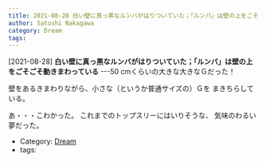 ```yaml
---
title: 2021-08-28 白い壁に真っ黒なルンバがはりついていた；「ルンバ」は壁の上をごそごそ動きまわっている ---50 cmくらいの大きな大きなＧだった！
author: Satoshi Nakagawa
category: Dream
tags: 
---
```


[2021-08-28] **白い壁に真っ黒なルンバがはりついていた；「ルンバ」は壁の上をごそごそ動きまわっている**  ---50 cmくらいの大きな大きなＧだった！

 壁をあるきまわりながら、小さな（というか普通サイズの）Ｇを
まきちらしている。

 あ・・・こわかった。
これまでのトップスリーにはいりそうな、
気味のわるい夢だった。

- Category: [Dream](https://merapano.github.io/categories.html#Dream)
- tags: 
